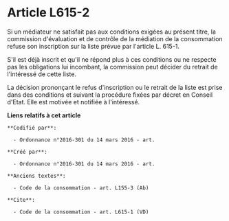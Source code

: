 # Article L615-2

Si un médiateur ne satisfait pas aux conditions exigées au présent titre, la commission d'évaluation et de contrôle de la
médiation de la consommation refuse son inscription sur la liste prévue par l'article L. 615-1. 

S'il est déjà inscrit et qu'il ne répond plus à ces conditions ou ne respecte pas les obligations lui incombant, la
commission peut décider du retrait de l'intéressé de cette liste. 

La décision prononçant le refus d'inscription ou le retrait de la liste est prise dans des conditions et suivant la procédure
fixées par décret en Conseil d'Etat. Elle est motivée et notifiée à l'intéressé.

**Liens relatifs à cet article**

	**Codifié par**:

	  - Ordonnance n°2016-301 du 14 mars 2016 - art.

	**Créé par**:

	  - Ordonnance n°2016-301 du 14 mars 2016 - art.

	**Anciens textes**:

	  - Code de la consommation - art. L155-3 (Ab)

	**Cite**:

	  - Code de la consommation - art. L615-1 (VD)
